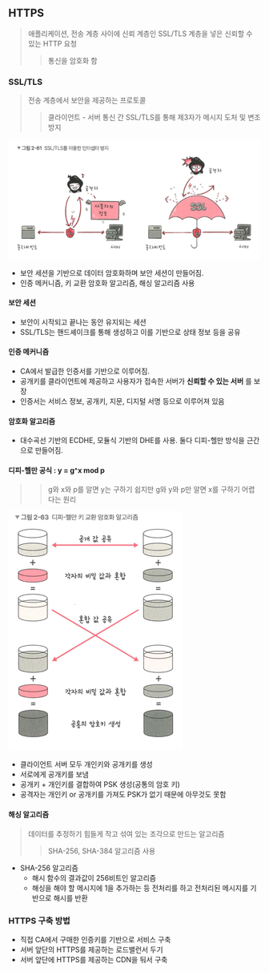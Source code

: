 ## HTTPS
> 애플리케이션, 전송 계층 사이에 신뢰 계층인 SSL/TLS 계층을 넣은 신뢰할 수 있는 HTTP 요청
> > 통신을 암호화 함

### SSL/TLS
> 전송 계층에서 보안을 제공하는 프로토콜
> > 클라이언트 - 서버 통신 간 SSL/TLS를 통해 제3자가 메시지 도처 및 변조 방지

![img_2.png](img/img_2.png)
- 보안 세션을 기반으로 데이터 암호화하며 보안 세션이 만들어짐.
- 인증 메커니즘, 키 교환 암호화 알고리즘, 해싱 알고리즘 사용 
#### 보안 세션
- 보안이 시작되고 끝나는 동안 유지되는 세션
- SSL/TLS는 핸드셰이크를 통해 생성하고 이를 기반으로 상태 정보 등을 공유

#### 인증 메커니즘
- CA에서 발급한 인증서를 기반으로 이루어짐.
- 공개키를 클라이언트에 제공하고 사용자가 접속한 서버가 **신뢰할 수 있는 서버** 를 보장
- 인증서는 서비스 정보, 공개키, 지문, 디지털 서명 등으로 이루어져 있음

#### 암호화 알고리즘
- 대수곡선 기반의 ECDHE, 모듈식 기반의 DHE를 사용. 둘다 디피-헬만 방식을 근간으로 만들어짐. 

#### 디피-헬만 공식 : y = g^x mod p
> > g와 x와 p를 알면 y는 구하기 쉽지만 g와 y와 p만 알면 x를 구하기 어렵다는 원리

![img_3.png](img/img_3.png)
- 클라이언트 서버 모두 개인키와 공개키를 생성
- 서로에게 공개키를 보냄
- 공개키 + 개인키를 결합하여 PSK 생성(공통의 암호 키)
- 공격자는 개인키 or 공개키를 가져도 PSK가 없기 때문에 아무것도 못함

#### 해싱 알고리즘
> 데이터를 추정하기 힘들게 작고 섞여 있는 조각으로 만드는 알고리즘
> >SHA-256, SHA-384 알고리즘 사용

- SHA-256 알고리즘
  - 해시 함수의 결과값이 256비트인 알고리즘
  - 해싱을 해야 할 메시지에 1을 추가하는 등 전처리를 하고 전처리된 메시지를 기반으로 해시를 반환

### HTTPS 구축 방법
- 직접 CA에서 구매한 인증키를 기반으로 서비스 구축
- 서버 앞단의 HTTPS를 제공하는 로드밸런서 두기
- 서버 앞단에 HTTPS를 제공하는 CDN을 둬서 구축